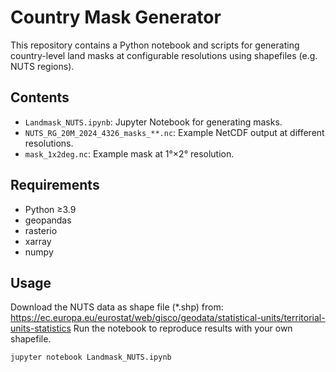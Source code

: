# Country Mask Generator

This repository contains a Python notebook and scripts for generating country-level land masks
at configurable resolutions using shapefiles (e.g. NUTS regions).

## Contents
- `Landmask_NUTS.ipynb`: Jupyter Notebook for generating masks.
- `NUTS_RG_20M_2024_4326_masks_**.nc`: Example NetCDF output at different resolutions.
- `mask_1x2deg.nc`: Example mask at 1°×2° resolution.

## Requirements
- Python ≥3.9
- geopandas
- rasterio
- xarray
- numpy

## Usage
Download the NUTS data as shape file (*.shp) from: https://ec.europa.eu/eurostat/web/gisco/geodata/statistical-units/territorial-units-statistics
Run the notebook to reproduce results with your own shapefile.

```bash
jupyter notebook Landmask_NUTS.ipynb
